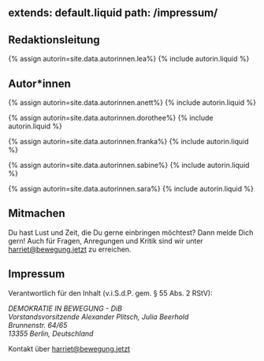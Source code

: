 extends: default.liquid
path: /impressum/
---

## Redaktionsleitung

{% assign autorin=site.data.autorinnen.lea%}
{% include autorin.liquid %}

## Autor\*innen

<div class="autorinnen">
{% assign autorin=site.data.autorinnen.anett%}
{% include autorin.liquid %}

{% assign autorin=site.data.autorinnen.dorothee%}
{% include autorin.liquid %}

{% assign autorin=site.data.autorinnen.franka%}
{% include autorin.liquid %}

{% assign autorin=site.data.autorinnen.sabine%}
{% include autorin.liquid %}

{% assign autorin=site.data.autorinnen.sara%}
{% include autorin.liquid %}
</div>

## Mitmachen

Du hast Lust und Zeit, die Du gerne einbringen möchtest? Dann melde Dich gern! Auch für Fragen, Anregungen und Kritik sind wir unter <harriet@bewegung.jetzt> zu erreichen.


## Impressum

Verantwortlich für den Inhalt (v.i.S.d.P. gem. § 55 Abs. 2 RStV):

<address>
DEMOKRATIE IN BEWEGUNG - DiB<br/>
Vorstandsvorsitzende Alexander Plitsch, Julia Beerhold<br/>
Brunnenstr. 64/65<br/>
13355 Berlin, Deutschland
</address>

Kontakt über <harriet@bewegung.jetzt>
